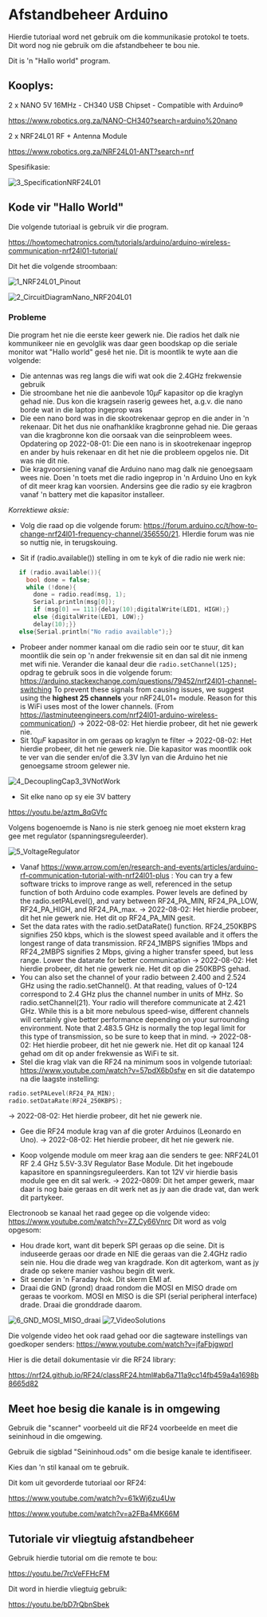 # Afstandbeheer Arduino

Hierdie tutoriaal word net gebruik om die kommunikasie protokol te toets.  Dit word nog nie gebruik om die afstandbeheer te bou nie.

Dit is 'n "Hallo world" program.



## Kooplys:

2 x NANO 5V 16MHz - CH340 USB Chipset - Compatible with Arduino®

https://www.robotics.org.za/NANO-CH340?search=arduino%20nano

2 x NRF24L01 RF + Antenna  Module

https://www.robotics.org.za/NRF24L01-ANT?search=nrf

Spesifikasie:

![3_SpecificationNRF24L01](Prente/3_SpecificationNRF24L01.PNG)




## Kode vir "Hallo World"

Die volgende tutoriaal is gebruik vir die program.

https://howtomechatronics.com/tutorials/arduino/arduino-wireless-communication-nrf24l01-tutorial/

Dit het die volgende stroombaan:

![1_NRF24L01_Pinout](Prente/1_NRF24L01_Pinout.PNG)

![2_CircuitDiagramNano_NRF204L01](Prente/2_CircuitDiagramNano_NRF24L01.PNG)





### Probleme

Die program het nie die eerste keer gewerk nie.  Die radios het dalk nie kommunikeer nie en gevolglik was daar geen boodskap op die seriale monitor wat "Hallo world" gesê het nie.  Dit is moontlik te wyte aan die volgende:

- Die antennas was reg langs die wifi wat ook die 2.4GHz frekwensie gebruik
- Die stroombane het nie die aanbevole 10$\mu F$ kapasitor op die kraglyn gehad nie.  Dus kon die kragsein raserig gewees het, a.g.v. die nano borde wat in die laptop ingeprop was
- Die een nano bord was in die skootrekenaar geprop en die ander in 'n rekenaar.  Dit het dus nie onafhanklike kragbronne gehad nie.  Die geraas van die kragbronne kon die oorsaak van die seinprobleem wees. Opdatering op 2022-08-01:  Die een nano is in skootrekenaar ingeprop en ander by huis rekenaar en dit het nie die probleem opgelos nie.  Dit was nie dit nie.
- Die kragvoorsiening vanaf die Arduino nano mag dalk nie genoegsaam wees nie.  Doen 'n toets met die radio ingeprop in 'n Arduino Uno en kyk of dit meer krag kan voorsien.  Andersins gee die radio sy eie kragbron vanaf 'n battery met die kapasitor installeer.

*Korrektiewe aksie:*

- Volg die raad op die volgende forum:  https://forum.arduino.cc/t/how-to-change-nrf24l01-frequency-channel/356550/21.  HIerdie forum was nie so nuttig nie, in terugskouing.

- Sit if (radio.available()) stelling in om te kyk of die radio nie werk nie:

``` C++
   if (radio.available()){
     bool done = false;    
     while (!done){
       done = radio.read(msg, 1);      
       Serial.println(msg[0]);
       if (msg[0] == 111){delay(10);digitalWrite(LED1, HIGH);}
       else {digitalWrite(LED1, LOW);}
       delay(10);}}
   else{Serial.println("No radio available");}
```

-   Probeer ander nommer kanaal om die radio sein oor te stuur, dit kan moontlik die sein op 'n ander frekwensie sit en dan sal dit nie inmeng met wifi nie.  Verander die kanaal deur die ```radio.setChannel(125);``` opdrag te gebruik soos in die volgende forum:  https://arduino.stackexchange.com/questions/79452/nrf24l01-channel-switching To prevent these signals from causing issues, we suggest using the **highest 25 channels** your nRF24L01+ module. Reason for this is WiFi uses most of the lower channels. (From https://lastminuteengineers.com/nrf24l01-arduino-wireless-communication/) -> 2022-08-02:  Het hierdie probeer, dit het nie gewerk nie.
-   Sit 10$\mu F$ kapasitor in om geraas op kraglyn te filter  -> 2022-08-02:  Het hierdie probeer, dit het nie gewerk nie.  Die kapasitor was moontlik ook te ver van die sender en/of die 3.3V lyn van die Arduino het nie genoegsame stroom gelewer nie.

![4_DecouplingCap3_3VNotWork](Prente\4_DecouplingCap3_3VNotWork.jpg)

-   Sit elke nano op sy eie 3V battery

https://youtu.be/aztm_8qGVfc 

Volgens bogenoemde is Nano is nie sterk genoeg nie moet ekstern krag gee met regulator (spanningsreguleerder).

![5_VoltageRegulator](Prente\5_VoltageRegulator.PNG)

-   Vanaf https://www.arrow.com/en/research-and-events/articles/arduino-rf-communication-tutorial-with-nrf24l01-plus :  You can try a few software tricks to improve range as well,  referenced in the setup function of both Arduino code examples. Power  levels are defined by the radio.setPALevel(), and vary between  RF24_PA_MIN, RF24_PA_LOW, RF24_PA_HIGH, and RF24_PA_max.    -> 2022-08-02:  Het hierdie probeer, dit het nie gewerk nie.  Het dit op RF24_PA_MIN gesit.
-   Set the data rates with the radio.setDataRate() function.  RF24_250KBPS signifies 250 kbps, which is the slowest speed available  and it offers the longest range of data transmission. RF24_1MBPS  signifies 1Mbps and RF24_2MBPS signifies 2 Mbps, giving a higher  transfer speed, but less range.  Lower the datarate for better communication   -> 2022-08-02:  Het hierdie probeer, dit het nie gewerk nie.  Het dit op die 250KBPS gehad.
-   You can also set the channel of your radio between 2.400 and 2.524 GHz using the radio.setChannel(). At that reading, values of  0-124 correspond to 2.4 GHz plus the channel number in units of MHz. So  radio.setChannel(21). Your radio will therefore communicate at 2.421  GHz. While this is a bit more nebulous speed-wise, different channels  will certainly give better performance depending on your surrounding  environment. Note that 2.483.5 GHz is normally the top legal limit for  this type of transmission, so be sure to keep that in mind.   -> 2022-08-02:  Het hierdie probeer, dit het nie gewerk nie.  Het dit op kanaal 124 gehad om dit op ander frekwensie as WiFi te sit.
-   Stel die krag vlak van die RF24 na minimum soos in volgende tutoriaal:  https://www.youtube.com/watch?v=57pdX6b0sfw en sit die datatempo na die laagste instelling:
``` C++
radio.setPALevel(RF24_PA_MIN);
radio.setDataRate(RF24_250KBPS);
```
  -> 2022-08-02:  Het hierdie probeer, dit het nie gewerk nie.  

-   Gee die RF24 module krag van af die groter Arduinos (Leonardo en Uno).   -> 2022-08-02:  Het hierdie probeer, dit het nie gewerk nie.  

- Koop volgende module om meer krag aan die senders te gee:  NRF24L01 RF 2.4 GHz 5.5V-3.3V Regulator Base Module.  Dit het ingeboude kapasitore en spanningsreguleerders.  Kan tot 12V vir hierdie basis module gee en dit sal werk.  -> 2022-0809:  Dit het amper gewerk, maar daar is nog baie geraas en dit werk net as jy aan die drade vat, dan werk dit partykeer.


Electronoob se kanaal het raad gegee op die volgende video:
https://www.youtube.com/watch?v=Z7_Cy66Vnrc
Dit word as volg opgesom:
- Hou drade kort, want dit beperk SPI geraas op die seine.  Dit is induseerde geraas oor drade en NIE die geraas van die 2.4GHz radio sein nie.  Hou die drade weg van kragdrade.   Kon dit agterkom, want as jy drade op sekere manier vashou begin dit werk.
- Sit sender in 'n Faraday hok.  Dit skerm EMI af.
- Draai die GND (grond) draad rondom die MOSI en MISO drade om geraas te voorkom.  MOSI en MISO is die SPI (serial peripheral interface) drade.  Draai die gronddrade daarom.

![6_GND_MOSI_MISO_draai](Prente\6_GND_MOSI_MISO_draai.JPG)
![7_VideoSolutions](Prente\7_VideoSolutions.JPG)

Die volgende video het ook raad gehad oor die sagteware instellings van goedkoper senders:
https://www.youtube.com/watch?v=jfaFbjgwprI


Hier is die detail dokumentasie vir die RF24 library:

https://nrf24.github.io/RF24/classRF24.html#ab6a711a9cc14fb459a4a1698b8665d82



## Meet hoe besig die kanale is in omgewing

Gebruik die "scanner" voorbeeld uit die RF24 voorbeelde en meet die seininhoud in die omgewing.

Gebruik die sigblad "Seininhoud.ods" om die besige kanale te identifiseer.

Kies dan 'n stil kanaal om te gebruik.

Dit kom uit gevorderde tutoriaal oor RF24:

https://www.youtube.com/watch?v=61kWj6zu4Uw

https://www.youtube.com/watch?v=a2FBa4MK66M



## Tutoriale vir vliegtuig afstandbeheer

Gebruik hierdie tutorial om die remote te bou:

https://youtu.be/7rcVeFFHcFM

Dit word in hierdie vliegtuig gebruik:

https://youtu.be/bD7rQbnSbek

